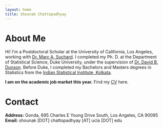 ```yaml
---
layout: home
title: Shounak Chattopadhyay
---
```


# About Me

Hi! I'm a Postdoctoral Scholar at the University of California, Los Angeles, working with [Dr. Marc A. Suchard](https://suchard-group.github.io/). I completed my Ph. D. at the Department of Statistical Science, Duke University, under the supervision of [Dr. David B. Dunson](https://scholars.duke.edu/person/dunson). Before Duke, I completed my Bachelors and Masters degrees in Statistics from the [Indian Statistical Institute, Kolkata](https://www.isical.ac.in/). 

**I am on the academic job market this year.** Find my [CV](/assets/cv/Shounak_CV.pdf) here.

<!-- I became fascinated by Bayesian statistics after coming to know about [Lindley's Paradox](https://en.wikipedia.org/wiki/Lindley%27s_paradox). -->

<!-- I'm from the ever-lively city of Kolkata, India, famous for its [food](https://www.eater.com/23506205/best-places-to-eat-restaurants-travel-2023) among many other things! --> 

# Contact

**Address:** Gonda, 695 Charles E Young Drive South, Los Angeles, CA 90095<br />
**Email:** shounak [DOT] chattopadhyay [AT] ucla [DOT] edu

